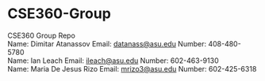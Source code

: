 # CSE360-Group
CSE360 Group Repo <br/>
Name: Dimitar Atanassov     Email: datanass@asu.edu     Number: 408-480-5780  <br/>
Name: Ian Leach             Email: ileach@asu.edu       Number: 602-463-9130  <br/>
Name: Maria De Jesus Rizo   Email: mrizo3@asu.edu       Number: 602-425-6318

